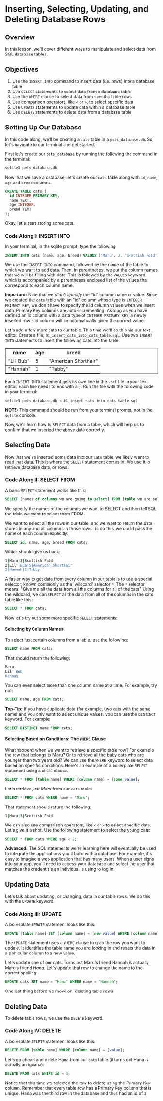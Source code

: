 # Inserting, Selecting, Updating, and Deleting Database Rows

## Overview

In this lesson, we'll cover different ways to manipulate and select data from
SQL database tables.

## Objectives

1. Use the `INSERT INTO` command to insert data (i.e. rows) into a database
   table
2. Use `SELECT` statements to select data from a database table
3. Use the `WHERE` clause to select data from specific table rows
4. Use comparison operators, like `<` or `>`, to select specific data
5. Use `UPDATE` statements to update data within a database table
6. Use `DELETE` statements to delete data from a database table

## Setting Up Our Database

In this code along, we'll be creating a `cats` table in a `pets_database.db`.
So, let's navigate to our terminal and get started.

First let's create our `pets_database` by running the following the command in
the terminal:

```sql
sqlite3 pets_database.db
```

Now that we have a database, let's create our `cats` table along with `id`,
`name`, `age` and `breed` columns.

```sql
CREATE TABLE cats (
  id INTEGER PRIMARY KEY,
  name TEXT,
  age INTEGER,
  breed TEXT
);
```

Okay, let's start storing some cats.

### Code Along I: INSERT INTO

In your terminal, in the sqlite prompt, type the following:

```sql
INSERT INTO cats (name, age, breed) VALUES ('Maru', 3, 'Scottish Fold');
```

We use the `INSERT INTO` command, followed by the name of the table to which we
want to add data. Then, in parentheses, we put the column names that we will be
filling with data. This is followed by the `VALUES` keyword, which is
accompanied by a parentheses enclosed list of the values that correspond to each
column name.

**Important:** Note that we *didn't specify* the "id" column name or value.
Since we created the `cats` table with an "id" column whose type is `INTEGER
PRIMARY KEY`, we don't have to specify the id column values when we insert data.
Primary Key columns are auto-incrementing. As long as you have defined an id
column with a data type of `INTEGER PRIMARY KEY`, a newly inserted row's id
column will be automatically given the correct value.

Let's add a few more cats to our table. This time we'll do this via our text
editor. Create a file, `01_insert_cats_into_cats_table.sql`. Use two `INSERT
INTO` statements to insert the following cats into the table:

<table border="1" cellpadding="4" cellspacing="0">
  <tr>
    <th>name</th>
    <th>age</th>
    <th>breed</th>
  </tr>
  <tr>
    <td>"Lil' Bub"</td>
    <td>5</td>
    <td>"American Shorthair"</td>
  </tr>  
  <tr>
    <td>"Hannah"</td>
    <td>1</td>
    <td>"Tabby"</td>
  </tr>
</table>

Each `INSERT INTO` statement gets its own line in the `.sql` file in your text
editor. Each line needs to end with a `;`. Run the file with the following code
in your terminal:

```bash
sqlite3 pets_database.db < 01_insert_cats_into_cats_table.sql
```

**NOTE:** This command should be run from your terminal prompt, not in the
`sqlite` console.

Now, we'll learn how to `SELECT` data from a table, which will help us to
confirm that we inserted the above data correctly.

## Selecting Data

Now that we've inserted some data into our `cats` table, we likely want to read
that data. This is where the `SELECT` statement comes in. We use it to retrieve
database data, or rows.

### Code Along II: SELECT FROM

A basic `SELECT` statement works like this:

```sql
SELECT [names of columns we are going to select] FROM [table we are selecting from];
```

We specify the names of the columns we want to SELECT and then tell SQL the
table we want to select them FROM.

We want to select all the rows in our table, and we want to return the data
stored in any and all columns in those rows. To do this, we could pass the name
of each column explicitly:

```sql
SELECT id, name, age, breed FROM cats;
```

Which should give us back:

```bash
1|Maru|3|Scottish Fold
2|Lil' Bub|5|American Shorthair
3|Hannah|1|Tabby
```

A faster way to get data from every column in our table is to use a special
selector, known commonly as the 'wildcard' selector `*`. The `*` selector means:
"Give me all the data from all the columns for all of the cats" Using the
wildcard, we can `SELECT` all the data from all of the columns in the cats table
like this:

```sql
SELECT * FROM cats;
```

Now let's try out some more specific `SELECT` statements:

#### Selecting by Column Names

To select just certain columns from a table, use the following:

```sql
SELECT name FROM cats;
```

That should return the following:

```bash
Maru
Lil' Bub
Hannah
```

You can even select more than one column name at a time. For example, try out:

```sql
SELECT name, age FROM cats;
```

**Top-Tip:** If you have duplicate data (for example, two cats with the same
name) and you only want to select unique values, you can use the `DISTINCT`
keyword. For example:

```sql
SELECT DISTINCT name FROM cats;
```

#### Selecting Based on Conditions: The `WHERE` Clause

What happens when we want to retrieve a specific table row? For example the row
that belongs to Maru? Or to retrieve all the baby cats who are younger than two
years old? We can use the `WHERE` keyword to select data based on specific
conditions. Here's an example of a boilerplate `SELECT` statement using a
`WHERE` clause.

```sql
SELECT * FROM [table name] WHERE [column name] = [some value];
```

Let's retrieve *just Maru* from our `cats` table:

```sql
SELECT * FROM cats WHERE name = "Maru";
```

That statement should return the following:

```bash
1|Maru|3|Scottish Fold
```

We can also use comparison operators, like `<` or `>` to select specific data.
Let's give it a shot. Use the following statement to select the young cats:

```sql
SELECT * FROM cats WHERE age < 2;
```

**Advanced:** The SQL statements we're learning here will eventually be used to
integrate the applications you'll build with a database. For example, it's easy
to imagine a web application that has many users. When a user signs into your
app, you'll need to access your database and select the user that matches the
credentials an individual is using to log in.

## Updating Data

Let's talk about updating, or changing, data in our table rows. We do this with
the `UPDATE` keyword.

### Code Along III: UPDATE

A boilerplate `UPDATE` statement looks like this:

```sql
UPDATE [table name] SET [column name] = [new value] WHERE [column name] = [value];
```

The `UPDATE` statement uses a `WHERE` clause to grab the row you want to update.
It identifies the table name you are looking in and resets the data in a
particular column to a new value.

Let's update one of our cats. Turns out Maru's friend Hannah is actually Maru's
friend *Hana*. Let's update that row to change the name to the correct spelling:

```sql
UPDATE cats SET name = "Hana" WHERE name = "Hannah";
```

One last thing before we move on: deleting table rows.

## Deleting Data

To delete table rows, we use the `DELETE` keyword.

### Code Along IV: DELETE

A boilerplate `DELETE` statement looks like this:

```sql
DELETE FROM [table name] WHERE [column name] = [value];
```

Let's go ahead and delete Hana from our `cats` table (it turns out Hana is
actually an iguana):

```sql
DELETE FROM cats WHERE id = 3;
```

Notice that this time we selected the row to delete using the Primary Key
column. Remember that every table row has a Primary Key column that is unique.
Hana was the third row in the database and thus had an id of `3`.
